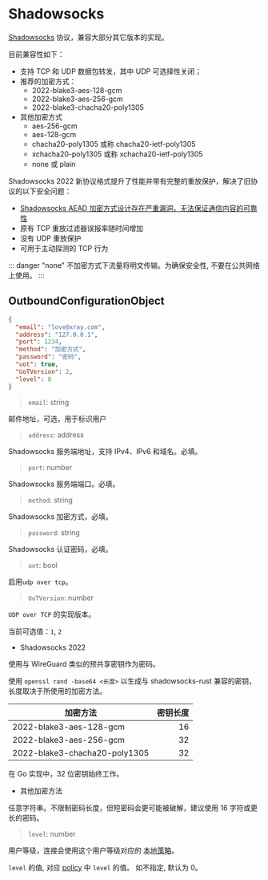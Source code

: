 # Shadowsocks

[Shadowsocks](https://zh.wikipedia.org/wiki/Shadowsocks)
协议，兼容大部分其它版本的实现。

目前兼容性如下：

- 支持 TCP 和 UDP 数据包转发，其中 UDP 可选择性关闭；
- 推荐的加密方式：
  - 2022-blake3-aes-128-gcm
  - 2022-blake3-aes-256-gcm
  - 2022-blake3-chacha20-poly1305
- 其他加密方式
  - aes-256-gcm
  - aes-128-gcm
  - chacha20-poly1305 或称 chacha20-ietf-poly1305
  - xchacha20-poly1305 或称 xchacha20-ietf-poly1305
  - none 或 plain

Shadowsocks 2022
新协议格式提升了性能并带有完整的重放保护，解决了旧协议的以下安全问题：

- [Shadowsocks AEAD 加密方式设计存在严重漏洞，无法保证通信内容的可靠性](https://github.com/shadowsocks/shadowsocks-org/issues/183)
- 原有 TCP 重放过滤器误报率随时间增加
- 没有 UDP 重放保护
- 可用于主动探测的 TCP 行为

::: danger "none" 不加密方式下流量将明文传输。为确保安全性,
不要在公共网络上使用。 :::

## OutboundConfigurationObject

```json
{
  "email": "love@xray.com",
  "address": "127.0.0.1",
  "port": 1234,
  "method": "加密方式",
  "password": "密码",
  "uot": true,
  "UoTVersion": 2,
  "level": 0
}
```

> `email`: string

邮件地址，可选，用于标识用户

> `address`: address

Shadowsocks 服务端地址，支持 IPv4、IPv6 和域名。必填。

> `port`: number

Shadowsocks 服务端端口。必填。

> `method`: string

Shadowsocks 加密方式，必填。

> `password`: string

Shadowsocks 认证密码，必填。

> `uot`: bool

启用`udp over tcp`。

> `UoTVersion`: number

`UDP over TCP` 的实现版本。

当前可选值：`1`, `2`

- Shadowsocks 2022

使用与 WireGuard 类似的预共享密钥作为密码。

使用 `openssl rand -base64 <长度>` 以生成与 shadowsocks-rust
兼容的密钥，长度取决于所使用的加密方法。

| 加密方法                      | 密钥长度 |
| ----------------------------- | -------: |
| 2022-blake3-aes-128-gcm       |       16 |
| 2022-blake3-aes-256-gcm       |       32 |
| 2022-blake3-chacha20-poly1305 |       32 |

在 Go 实现中，32 位密钥始终工作。

- 其他加密方法

任意字符串。不限制密码长度，但短密码会更可能被破解，建议使用 16
字符或更长的密码。

> `level`: number

用户等级，连接会使用这个用户等级对应的
[本地策略](../policy.md#levelpolicyobject)。

`level` 的值, 对应 [policy](../policy.md#policyobject) 中 `level` 的值。
如不指定, 默认为 0。
